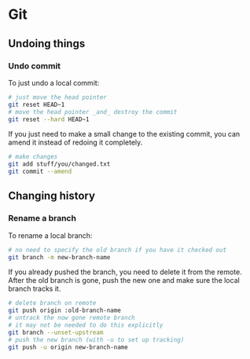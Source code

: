 # Git

## Undoing things
### Undo commit
To just undo a local commit:
```bash
# just move the head pointer
git reset HEAD~1
# move the head pointer _and_ destroy the commit
git reset --hard HEAD~1
```

If you just need to make a small change to the existing commit, you can amend it instead of redoing it completely.
```bash
# make changes
git add stuff/you/changed.txt
git commit --amend
```

## Changing history
### Rename a branch
To rename a local branch:
```bash
# no need to specify the old branch if you have it checked out
git branch -m new-branch-name
```

If you already pushed the branch, you need to delete it from the remote.
After the old branch is gone, push the new one and make sure the local branch tracks it.
```bash
# delete branch on remote
git push origin :old-branch-name
# untrack the now gone remote branch
# it may not be needed to do this explicitly
git branch --unset-upstream
# push the new branch (with -u to set up tracking)
git push -u origin new-branch-name
```
